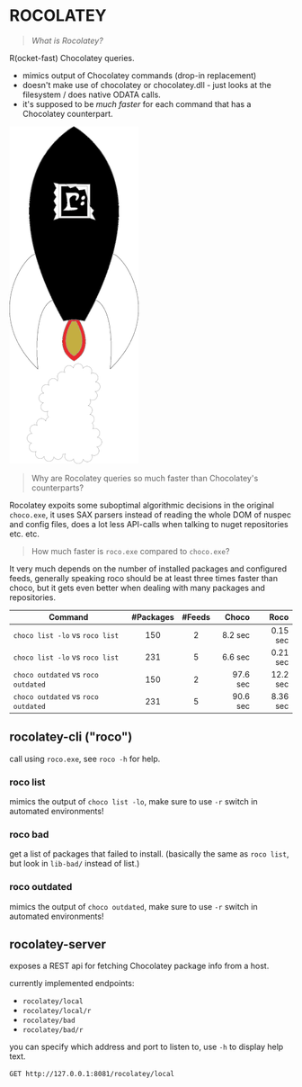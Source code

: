 # ROCOLATEY

> *What is Rocolatey?*

R(ocket-fast) Chocolatey queries.

* mimics output of Chocolatey commands (drop-in replacement)
* doesn't make use of chocolatey or chocolatey.dll - just looks at the filesystem / does native ODATA calls.
* it's supposed to be _much faster_ for each command that has a Chocolatey counterpart.

![roco logo](./roco.png)

> Why are Rocolatey queries so much faster than Chocolatey's counterparts?

Rocolatey expoits some suboptimal algorithmic decisions in the original `choco.exe`, it uses SAX parsers instead of reading the whole DOM of nuspec and config files, does a lot less API-calls when talking to nuget repositories etc. etc.

> How much faster is `roco.exe` compared to `choco.exe`?

It very much depends on the number of installed packages and configured feeds, generally speaking roco should be at least three times faster than choco, but it gets even better when dealing with many packages and repositories.

| Command                             | #Packages | #Feeds |    Choco |     Roco |
| ----------------------------------- | :-------: | :----: | -------: | -------: |
| `choco list -lo` vs `roco list`     |    150    |   2    |  8.2 sec | 0.15 sec |
| `choco list -lo` vs `roco list`     |    231    |   5    |  6.6 sec | 0.21 sec |
| `choco outdated` vs `roco outdated` |    150    |   2    | 97.6 sec | 12.2 sec |
| `choco outdated` vs `roco outdated` |    231    |   5    | 90.6 sec | 8.36 sec |

## rocolatey-cli ("roco")

call using `roco.exe`, see `roco -h` for help.

### roco list

mimics the output of `choco list -lo`, make sure to use `-r` switch in automated environments!

### roco bad

get a list of packages that failed to install.
(basically the same as `roco list`, but look in `lib-bad/` instead of list.)

### roco outdated

mimics the output of `choco outdated`, make sure to use `-r` switch in automated environments!

## rocolatey-server

exposes a REST api for fetching Chocolatey package info from a host.

currently implemented endpoints:

* `rocolatey/local`
* `rocolatey/local/r`
* `rocolatey/bad`
* `rocolatey/bad/r`

you can specify which address and port to listen to, use `-h` to display help text.

```
GET http://127.0.0.1:8081/rocolatey/local
```
